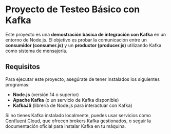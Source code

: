 # Proyecto de Testeo Básico con Kafka

Este proyecto es una **demostración básica de integración con Kafka** en un entorno de Node.js. El objetivo es probar la comunicación entre un **consumidor (consumer.js)** y un **productor (producer.js)** utilizando Kafka como sistema de mensajería.

## Requisitos

Para ejecutar este proyecto, asegúrate de tener instalados los siguientes programas:

- **Node.js** (versión 14 o superior)
- **Apache Kafka** (o un servicio de Kafka disponible)
- **KafkaJS** (librería de Node.js para interactuar con Kafka)

Si no tienes Kafka instalado localmente, puedes usar servicios como [Confluent Cloud](https://www.confluent.io/), que ofrecen brokers Kafka gestionados, o seguir la documentación oficial para instalar Kafka en tu máquina.
